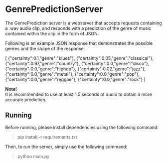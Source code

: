 # GenrePredictionServer

The GenrePrediction server is a webserver that accepts requests containing a .wav audio clip, and responds with a prediction of the genre of music contained within the clip in the form of JSON. 

Following is an example JSON response that demonstrates the possible genres and the shape of the response:

[
    {"certainty":0.1,"genre":"blues"},
    {"certainty":0.05,"genre":"classical"},
    {"certainty":0.97,"genre":"country"},
    {"certainty":0.0,"genre":"disco"},
    {"certainty":0.0,"genre":"hiphop"},
    {"certainty":0.02,"genre":"jazz"},
    {"certainty":0.0,"genre":"metal"},
    {"certainty":0.0,"genre":"pop"},
    {"certainty":0.0,"genre":"reggae"},
    {"certainty":0.0,"genre":"rock"}
]


**Note!** <br>
It is recommended to use at least 1.5 seconds of audio to obtain a more accurate prediction. 

## Running

Before running, please install dependencies using the following command:
>pip install -r requirements.txt

Then, to run the server, simply use the following command:
>python main.py